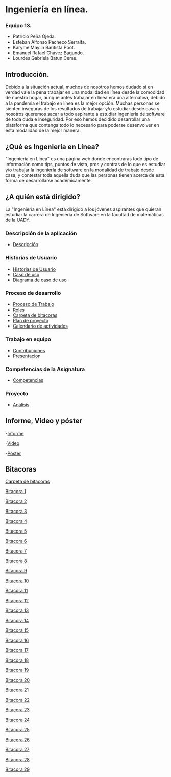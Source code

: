 # Ingeniería en línea.

### Equipo 13.
- Patricio Peña Ojeda.
- Esteban Alfonso Pacheco Serralta.
- Karyme Maylin Bautista Poot.
- Emanuel Rafael Chávez Bagundo.
- Lourdes Gabriela Batun Ceme. 

## Introducción.

Debido a la situación actual, muchos de nosotros hemos dudado si en verdad vale la pena trabajar en una modalidad en línea desde la
comodidad de nuestro hogar, aunque antes trabajar en línea era una alternativa, debido a la pandemia el trabajo en línea es la mejor
opción. Muchas personas se sienten inseguras de los resultados de trabajar y/o estudiar desde casa y nosotros queremos sacar a todo aspirante a estudiar ingeniería de software de 
toda duda e inseguridad. 
Por eso hemos decidido desarrollar una plataforma que contenga todo lo necesario para poderse desenvolver en esta modalidad de la mejor manera.

## ¿Qué es Ingeniería en Línea?
"Ingeniería en Línea" es una página web donde encontraras todo tipo de información como tips, puntos de vista, pros y contras de lo que es
estudiar y/o trabajar la ingeniería de software en la modalidad de trabajo desde casa, y contestar toda aquella duda que las personas tienen 
acerca de esta forma de desarrollarse académicamente.

## ¿A quién está dirigido?
La "Ingeniería en Línea" está dirigido a los jóvenes aspirantes que quieran estudiar la carrera de Ingeniería de Software en la facultad de matemáticas de la UADY.

### Descripción de la aplicación
- [Descripción](https://github.com/Equipo-13FIS/Ingenieria-en-linea/blob/main/Descripcion.md)

### Historias de Usuario
- [Historias de Usuario](https://github.com/Equipo-13FIS/Ingenieria-en-linea/blob/main/Historias%20de%20usuario.md)
- [Caso de uso](https://github.com/Equipo-13FIS/Ingenieria-en-linea/blob/main/Casos%20de%20uso.md)
- [Diagrama de caso de uso](https://github.com/Equipo-13FIS/Ingenieria-en-linea/blob/main/DIagrama-Caso-de-Uso.png)
### Proceso de desarrollo
- [Proceso de Trabajo](https://github.com/Equipo-13FIS/Ingenieria-en-linea/blob/main/PROCESO%20%20DE%20TRABAJO.md)
- [Roles](https://github.com/Equipo-13FIS/Ingenieria-en-linea/blob/main/Roles.md)
- [Carpeta de bitacoras](https://github.com/Equipo-13FIS/Ingenieria-en-linea/tree/main/Bit%C3%A1coras)
- [Plan de proyecto](https://github.com/Equipo-13FIS/Ingenieria-en-linea/blob/main/Plan%20de%20Proyecto.md)
- [Calendario de actividades](https://github.com/Equipo-13FIS/Ingenieria-en-linea/blob/main/Calendario%20de%20Actividades.md)
### Trabajo en equipo
- [Contribuciones](https://trello.com/b/dXWBUDHJ/ingenier%C3%ADa-en-l%C3%ADnea)
- [Presentacion](https://docs.google.com/presentation/d/1CGmgRhbRbXmea4umgq1tbb6oO-k4FrXvb9fRDSqj79M/edit?usp=sharing)

### Competencias de la Asignatura
- [Competencias](https://github.com/Equipo-13FIS/Ingenieria-en-linea/blob/main/Competencias.md)

### Proyecto
- [Análisis](https://github.com/Equipo-13FIS/Ingenieria-en-linea/blob/main/An%C3%A1lisis.md)



## Informe, Video y póster
-[Informe](https://github.com/Equipo-13FIS/Ingenieria-en-linea/blob/main/Informe%20final%20(1).pdf)

-[Video](https://github.com/Equipo-13FIS/Ingenieria-en-linea/blob/main/Presentacion(Video%20YT).md)

-[Póster](https://github.com/Equipo-13FIS/Ingenieria-en-linea/blob/main/IngenieriaEnLinea_Poster.pdf)



## Bitacoras 
[Carpeta de bitacoras](https://github.com/Equipo-13FIS/Ingenieria-en-linea/tree/main/Bit%C3%A1coras)

[Bitacora 1 ](https://github.com/Equipo-13FIS/Ingenieria-en-linea/blob/main/Bit%C3%A1coras/Bitacora1.md)

[Bitacora 2 ](https://github.com/Equipo-13FIS/Ingenieria-en-linea/blob/main/Bit%C3%A1coras/Bit%C3%A1cora%2002.md)

[Bitacora 3 ](https://github.com/Equipo-13FIS/Ingenieria-en-linea/blob/main/Bit%C3%A1coras/Bitacora%2003.md)

[Bitacora 4 ](https://github.com/Equipo-13FIS/Ingenieria-en-linea/blob/main/Bit%C3%A1coras/Bitacora%204.md)

[Bitacora 5 ](https://github.com/Equipo-13FIS/Ingenieria-en-linea/blob/main/Bit%C3%A1coras/BITACORA%205.md)

[Bitacora 6 ](https://github.com/Equipo-13FIS/Ingenieria-en-linea/blob/main/Bit%C3%A1coras/BITACORA%206.md)

[Bitacora 7 ](https://github.com/Equipo-13FIS/Ingenieria-en-linea/blob/main/Bit%C3%A1coras/Bit%C3%A1cora%2007.md)

[Bitacora 8 ](https://github.com/Equipo-13FIS/Ingenieria-en-linea/blob/main/Bit%C3%A1coras/Bit%C3%A1cora%2008.md)

[Bitacora 9 ](https://github.com/Equipo-13FIS/Ingenieria-en-linea/blob/main/Bit%C3%A1coras/BITACORA%2009.md)

[Bitacora 10](https://github.com/Equipo-13FIS/Ingenieria-en-linea/blob/main/Bitácoras/Bitacora-10.md)

[Bitacora 11](https://github.com/Equipo-13FIS/Ingenieria-en-linea/blob/main/Bit%C3%A1coras/Bitacora%2011.md)

[Bitacora 12](https://github.com/Equipo-13FIS/Ingenieria-en-linea/blob/main/Bit%C3%A1coras/Bitacora%2012.md)

[Bitacora 13](https://github.com/Equipo-13FIS/Ingenieria-en-linea/blob/main/Bit%C3%A1coras/Bit%C3%A1cora%2013.md)

[Bitacora 14](https://github.com/Equipo-13FIS/Ingenieria-en-linea/blob/main/Bit%C3%A1coras/Bitacora%2014.md)

[Bitacora 15](https://github.com/Equipo-13FIS/Ingenieria-en-linea/blob/main/Bit%C3%A1coras/Bitacora%2015.md)

[Bitacora 16](https://github.com/Equipo-13FIS/Ingenieria-en-linea/blob/main/Bit%C3%A1coras/Bit%C3%A1cora%2016.md)

[Bitacora 17](https://github.com/Equipo-13FIS/Ingenieria-en-linea/blob/main/Bit%C3%A1coras/Bit%C3%A1cora%2017.md)

[Bitacora 18](https://github.com/Equipo-13FIS/Ingenieria-en-linea/blob/main/Bit%C3%A1coras/Bit%C3%A1cora%2018.md)

[Bitacora 19](https://github.com/Equipo-13FIS/Ingenieria-en-linea/blob/main/Bit%C3%A1coras/Bitacora19.md)

[Bitacora 20](https://github.com/Equipo-13FIS/Ingenieria-en-linea/blob/main/Bit%C3%A1coras/Bitacora%2020.md)

[Bitacora 21](https://github.com/Equipo-13FIS/Ingenieria-en-linea/blob/main/Bit%C3%A1coras/Bitacora%2021.md)

[Bitacora 22](https://github.com/Equipo-13FIS/Ingenieria-en-linea/blob/main/Bit%C3%A1coras/Bitacora%2022.md)

[Bitacora 23](https://github.com/Equipo-13FIS/Ingenieria-en-linea/blob/main/Bit%C3%A1coras/Bitacora%2023.md)

[Bitacora 24](https://github.com/Equipo-13FIS/Ingenieria-en-linea/blob/main/Bit%C3%A1coras/Bitacora%2024.md)

[Bitacora 25](https://github.com/Equipo-13FIS/Ingenieria-en-linea/blob/main/Bit%C3%A1coras/Bitacora%2025.md)

[Bitacora 26](https://github.com/Equipo-13FIS/Ingenieria-en-linea/blob/main/Bitácoras/BITACORA26.md)

[Bitacora 27](https://github.com/Equipo-13FIS/Ingenieria-en-linea/blob/main/Bitácoras/BITACORA27.md)

[Bitacora 28](https://github.com/Equipo-13FIS/Ingenieria-en-linea/blob/main/Bitácoras/BITACORA28.md)

[Bitacora 29](https://github.com/Equipo-13FIS/Ingenieria-en-linea/blob/main/Bitácoras/BITACORA29.md)
